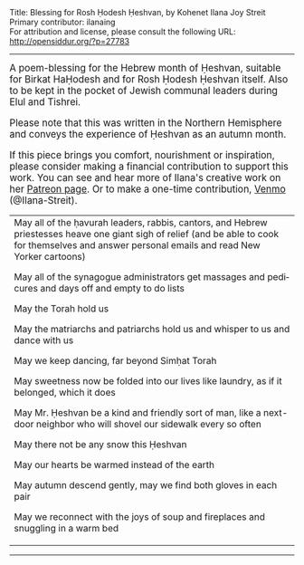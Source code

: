 <html>
<head></head>
<body>
Title: Blessing for Rosh Ḥodesh Ḥeshvan, by Kohenet Ilana Joy Streit<br />
Primary contributor: ilanaing<br />
For attribution and license, please consult the following URL: <a href="http://opensiddur.org/?p=27783">http://opensiddur.org/?p=27783</a>
<p />
<hr />

<div class="english" lang="en" style="font-size: 1.2em;">
A poem-blessing for the Hebrew month of Ḥeshvan, suitable for Birkat HaḤodesh and for Rosh Ḥodesh Ḥeshvan itself. Also to be kept in the pocket of Jewish communal leaders during Elul and Tishrei.

Please note that this was written in the Northern Hemisphere and conveys the experience of Ḥeshvan as an autumn month.

If this piece brings you comfort, nourishment or inspiration, please consider making a financial contribution to support this work. You can see and hear more of Ilana's creative work on her <a href="https://www.patreon.com/ilanajoy">Patreon page</a>. Or to make a one-time contribution, <a href="https://venmo.com/u/Ilana-Streit">Venmo</a> (@Ilana-Streit).
</div>

<table style="margin-left: auto;margin-right: auto;">
<tbody>
<tr><td style="vertical-align:top;">
<div class="english" lang="en">
May all of the ḥavurah leaders, rabbis, cantors, and Hebrew priestesses 
heave one giant sigh of relief 
(and be able to cook for themselves 
and answer personal emails 
and read New Yorker cartoons)





May all of the synagogue administrators 
get massages 
and pedicures 
and days off 
and empty to do lists





May the Torah hold us





May the matriarchs and patriarchs 
hold us
and whisper to us 
and dance with us





May we keep dancing, 
far beyond Simḥat Torah 





May sweetness now be folded into our lives 
like laundry, 
as if it belonged, 
which it does





May Mr. Ḥeshvan be a kind and friendly sort of man, 
like a next-door neighbor 
who will shovel our sidewalk 
every so often





May there not be any snow this Ḥeshvan





May our hearts be warmed instead of the earth





May autumn descend gently, 
may we find both gloves in each pair





May we reconnect 
with the joys of soup 
and fireplaces 
and snuggling in a warm bed
</div></td></tr>
</tbody></table>

<hr />

&nbsp;
</body>
</html>